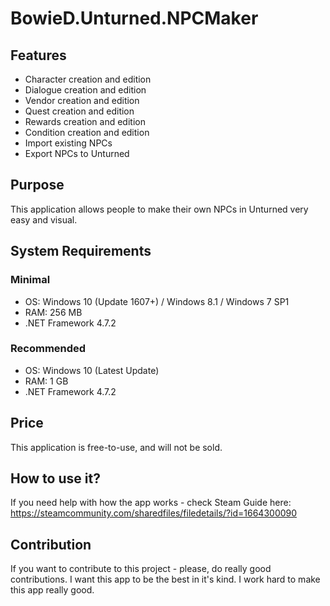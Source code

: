 # BowieD.Unturned.NPCMaker
## Features
* Character creation and edition
* Dialogue creation and edition
* Vendor creation and edition
* Quest creation and edition
* Rewards creation and edition
* Condition creation and edition
* Import existing NPCs
* Export NPCs to Unturned

## Purpose
This application allows people to make their own NPCs in Unturned very easy and visual.

## System Requirements
### Minimal
* OS: Windows 10 (Update 1607+) / Windows 8.1 / Windows 7 SP1
* RAM: 256 MB
* .NET Framework 4.7.2
### Recommended
* OS: Windows 10 (Latest Update)
* RAM: 1 GB
* .NET Framework 4.7.2

## Price
This application is free-to-use, and will not be sold.

## How to use it?
If you need help with how the app works - check Steam Guide here: https://steamcommunity.com/sharedfiles/filedetails/?id=1664300090

## Contribution
If you want to contribute to this project - please, do really good contributions. I want this app to be the best in it's kind. I work hard to make this app really good.
